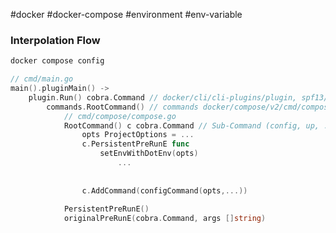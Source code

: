 #docker #docker-compose #environment #env-variable

### Interpolation Flow

```bash
docker compose config
```

```go
// cmd/main.go
main().pluginMain() ->
	plugin.Run() cobra.Command // docker/cli/cli-plugins/plugin, spf13/cobra
		commands.RootCommand() // commands docker/compose/v2/cmd/compose
			// cmd/compose/compose.go
			RootCommand() c cobra.Command // Sub-Command (config, up, ...)
				opts ProjectOptions = ...
				c.PersistentPreRunE func
					setEnvWithDotEnv(opts)
						...
					
					
				c.AddCommand(configCommand(opts,...))
				
			PersistentPreRunE()
			originalPreRunE(cobra.Command, args []string)

```